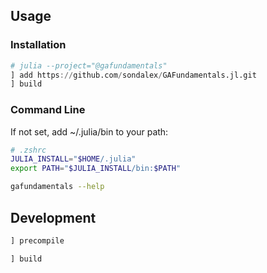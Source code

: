 ## Usage

### Installation

```julia
# julia --project="@gafundamentals"
] add https://github.com/sondalex/GAFundamentals.jl.git
] build
```

### Command Line

If not set, add ~/.julia/bin to your path:
```zsh
# .zshrc
JULIA_INSTALL="$HOME/.julia"
export PATH="$JULIA_INSTALL/bin:$PATH"
```

```bash
gafundamentals --help
```

## Development

```julia
] precompile
```

```julia
] build
```
